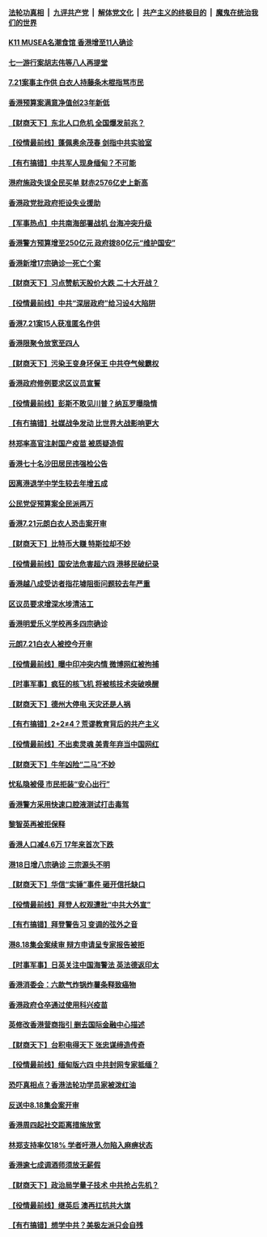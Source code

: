 

####  [法轮功真相](../../../../basic/blob/master/README.md?t=02270001) &nbsp;|&nbsp; [九评共产党](../../../../9ping.md/blob/master/README.md?t=02270001) &nbsp;|&nbsp; [解体党文化](../../../../jtdwh.md/blob/master/README.md?t=02270001)  &nbsp;|&nbsp; [共产主义的终极目的](../../../../gczydzjmd.md/blob/master/README.md?t=02270001) &nbsp;|&nbsp; [魔鬼在统治我们的世界](../../../../mgztzwmdsj.md/blob/master/README.md?t=02270001) 

#### [K11 MUSEA名潮食馆 香港增至11人确诊](../pages/nsc415/n12775810.md?t=02270001) 

#### [七一游行案胡志伟等八人再提堂](../pages/nsc415/n12775785.md?t=02270001) 

#### [7.21案事主作供 白衣人持藤条木棍指骂市民](../pages/nsc415/n12775764.md?t=02270001) 

#### [香港预算案满意净值创23年新低](../pages/nsc415/n12775760.md?t=02270001) 

#### [【财商天下】东北人口危机 全国爆发前兆？](../pages/nsc415/n12775088.md?t=02270001) 

#### [【役情最前线】蓬佩奥余茂春 剑指中共实验室](../pages/nsc415/n12775557.md?t=02270001) 

#### [【有冇搞错】中共军人现身缅甸？不可能](../pages/nsc415/n12773250.md?t=02270001) 

#### [港府施政失误全民买单 财赤2576亿史上新高](../pages/nsc415/n12773736.md?t=02270001) 

#### [香港政党批政府拒设失业援助](../pages/nsc415/n12773374.md?t=02270001) 

#### [【军事热点】中共南海部署战机 台海冲突升级](../pages/nsc415/n12770374.md?t=02270001) 

#### [香港警方预算增至250亿元 政府拨80亿元“维护国安”](../pages/nsc415/n12773365.md?t=02270001) 

#### [香港新增17宗确诊一死亡个案](../pages/nsc415/n12773350.md?t=02270001) 

#### [【财商天下】习点赞航天股价大跌 二十大开战？](../pages/nsc415/n12772629.md?t=02270001) 

#### [【役情最前线】中共“深层政府”给习设4大陷阱](../pages/nsc415/n12772691.md?t=02270001) 

#### [香港7.21案15人获准匿名作供](../pages/nsc415/n12770904.md?t=02270001) 

#### [香港限聚令放宽至四人](../pages/nsc415/n12770885.md?t=02270001) 

#### [【财商天下】污染王变身环保王 中共夺气候霸权](../pages/nsc415/n12770234.md?t=02270001) 

#### [香港政府修例要求区议员宣誓](../pages/nsc415/n12770857.md?t=02270001) 

#### [【役情最前线】彭斯不敢见川普？纳瓦罗曝隐情](../pages/nsc415/n12770729.md?t=02270001) 

#### [【有冇搞错】社媒战争发动 比世界大战影响更大](../pages/nsc415/n12768522.md?t=02270001) 

#### [林郑率高官注射国产疫苗 被质疑造假](../pages/nsc415/n12768606.md?t=02270001) 

#### [香港七十名沙田居民违强检公告](../pages/nsc415/n12768583.md?t=02270001) 

#### [因离港退学中学生较去年增五成](../pages/nsc415/n12768559.md?t=02270001) 

#### [公民党促预算案全民派两万](../pages/nsc415/n12768534.md?t=02270001) 

#### [香港7.21元朗白衣人恐击案开审](../pages/nsc415/n12768513.md?t=02270001) 

#### [【财商天下】比特币大赚  特斯拉却不妙](../pages/nsc415/n12768264.md?t=02270001) 

#### [【役情最前线】国安法危害超六四 港移民破纪录](../pages/nsc415/n12768151.md?t=02270001) 

#### [香港越八成受访者指花墟阻街问题较去年严重](../pages/nsc415/n12766388.md?t=02270001) 

#### [区议员要求增深水埗清洁工](../pages/nsc415/n12766333.md?t=02270001) 

#### [香港明爱乐义学校再多四宗确诊](../pages/nsc415/n12766331.md?t=02270001) 

#### [元朗7.21白衣人被控今开审](../pages/nsc415/n12766297.md?t=02270001) 

#### [【役情最前线】曝中印冲突内情 微博网红被拘捕](../pages/nsc415/n12765864.md?t=02270001) 

#### [【时事军事】疯狂的核飞机 将被核技术突破唤醒](../pages/nsc415/n12764458.md?t=02270001) 

#### [【财商天下】德州大停电 天灾还是人祸](../pages/nsc415/n12764506.md?t=02270001) 

#### [【有冇搞错】2+2≠4？荒谬教育背后的共产主义](../pages/nsc415/n12763590.md?t=02270001) 

#### [【役情最前线】不出卖灵魂 美青年弃当中国网红](../pages/nsc415/n12763559.md?t=02270001) 

#### [【财商天下】牛年凶险“二马”不妙](../pages/nsc415/n12763423.md?t=02270001) 

#### [忧私隐被侵 市民拒装“安心出行”](../pages/nsc415/n12761282.md?t=02270001) 

#### [香港警方采用快速口腔液测试打击毒驾](../pages/nsc415/n12761268.md?t=02270001) 

#### [黎智英再被拒保释](../pages/nsc415/n12761259.md?t=02270001) 

#### [香港人口减4.6万 17年来首次下跌](../pages/nsc415/n12761260.md?t=02270001) 

#### [港18日增八宗确诊 三宗源头不明](../pages/nsc415/n12761232.md?t=02270001) 

#### [【财商天下】华信“实锤”事件 砸开信托缺口](../pages/nsc415/n12760362.md?t=02270001) 

#### [【役情最前线】拜登人权观遭批“中共大外宣”](../pages/nsc415/n12760718.md?t=02270001) 

#### [【有冇搞错】拜登警告习 变调的弦外之音](../pages/nsc415/n12758743.md?t=02270001) 

#### [港8.18集会案续审 辩方申请呈专家报告被拒](../pages/nsc415/n12758767.md?t=02270001) 

#### [【时事军事】日英关注中国海警法 英法德返印太](../pages/nsc415/n12755289.md?t=02270001) 

#### [香港消委会：六款气炸锅炸薯条释致癌物](../pages/nsc415/n12758751.md?t=02270001) 

#### [香港政府仓卒通过使用科兴疫苗](../pages/nsc415/n12758730.md?t=02270001) 

#### [英修改香港营商指引 删去国际金融中心描述](../pages/nsc415/n12758738.md?t=02270001) 

#### [【财商天下】台积电得天下 张忠谋缔造传奇](../pages/nsc415/n12758294.md?t=02270001) 

#### [【役情最前线】缅甸版六四 中共封网专家抵缅？](../pages/nsc415/n12758340.md?t=02270001) 

#### [恐吓真相点？香港法轮功学员家被泼红油](../pages/nsc415/n12757033.md?t=02270001) 

#### [反送中8.18集会案开审](../pages/nsc415/n12756743.md?t=02270001) 

#### [香港周四起社交距离措施放宽](../pages/nsc415/n12756717.md?t=02270001) 

#### [林郑支持率仅18% 学者吁港人勿陷入麻痹状态](../pages/nsc415/n12756701.md?t=02270001) 

#### [香港逾七成调酒师须放无薪假](../pages/nsc415/n12756687.md?t=02270001) 

#### [【财商天下】政治局学量子技术 中共抢占先机？](../pages/nsc415/n12756063.md?t=02270001) 

#### [【役情最前线】继英后 澳再扛抗共大旗](../pages/nsc415/n12756165.md?t=02270001) 

#### [【有冇搞错】想学中共？美极左派只会自残](../pages/nsc415/n12754938.md?t=02270001) 

